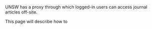 UNSW has a proxy through which logged-in users can access journal articles off-site.

This page will describe how to 
